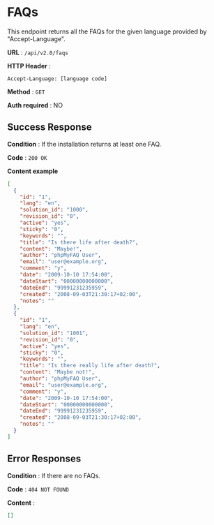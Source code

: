 # FAQs

This endpoint returns all the FAQs for the given language provided by "Accept-Language".

**URL** : `/api/v2.0/faqs`

**HTTP Header** :

```
Accept-Language: [language code]
```

**Method** : `GET`

**Auth required** : NO

## Success Response

**Condition** : If the installation returns at least one FAQ.

**Code** : `200 OK`

**Content example**

```json
[
  {
    "id": "1",
    "lang": "en",
    "solution_id": "1000",
    "revision_id": "0",
    "active": "yes",
    "sticky": "0",
    "keywords": "",
    "title": "Is there life after death?",
    "content": "Maybe!",
    "author": "phpMyFAQ User",
    "email": "user@example.org",
    "comment": "y",
    "date": "2009-10-10 17:54:00",
    "dateStart": "00000000000000",
    "dateEnd": "99991231235959",
    "created": "2008-09-03T21:30:17+02:00",
    "notes": ""
  },
  {
    "id": "1",
    "lang": "en",
    "solution_id": "1001",
    "revision_id": "0",
    "active": "yes",
    "sticky": "0",
    "keywords": "",
    "title": "Is there really life after death?",
    "content": "Maybe not!",
    "author": "phpMyFAQ User",
    "email": "user@example.org",
    "comment": "y",
    "date": "2009-10-10 17:54:00",
    "dateStart": "00000000000000",
    "dateEnd": "99991231235959",
    "created": "2008-09-03T21:30:17+02:00",
    "notes": ""
  }
]
```

## Error Responses

**Condition** : If there are no FAQs.

**Code** : `404 NOT FOUND`

**Content** :

```json
[]
```
